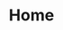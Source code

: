 ---
layout: home
title: Home
landing-title: '신지훈'
description: null
image: null
author: null
show_tile: false
---
